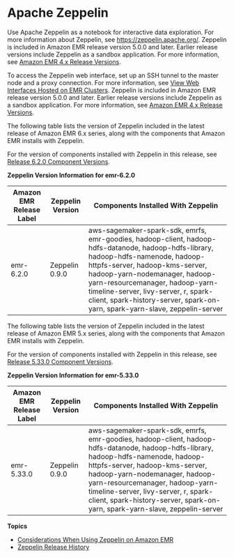 # Apache Zeppelin<a name="emr-zeppelin"></a>

Use Apache Zeppelin as a notebook for interactive data exploration\. For more information about Zeppelin, see [https://zeppelin\.apache\.org/](https://zeppelin.apache.org/)\. Zeppelin is included in Amazon EMR release version 5\.0\.0 and later\. Earlier release versions include Zeppelin as a sandbox application\. For more information, see [Amazon EMR 4\.x Release Versions](emr-release-4x.md)\.

To access the Zeppelin web interface, set up an SSH tunnel to the master node and a proxy connection\. For more information, see [View Web Interfaces Hosted on EMR Clusters](https://docs.aws.amazon.com/emr/latest/ManagementGuide/emr-web-interfaces.html)\. Zeppelin is included in Amazon EMR release version 5\.0\.0 and later\. Earlier release versions include Zeppelin as a sandbox application\. For more information, see [Amazon EMR 4\.x Release Versions](emr-release-4x.md)\.

The following table lists the version of Zeppelin included in the latest release of Amazon EMR 6\.x series, along with the components that Amazon EMR installs with Zeppelin\.

For the version of components installed with Zeppelin in this release, see [Release 6\.2\.0 Component Versions](emr-release-6x.md#emr-620-release)\.


**Zeppelin Version Information for emr\-6\.2\.0**  

| Amazon EMR Release Label | Zeppelin Version | Components Installed With Zeppelin | 
| --- | --- | --- | 
| emr\-6\.2\.0 | Zeppelin 0\.9\.0 | aws\-sagemaker\-spark\-sdk, emrfs, emr\-goodies, hadoop\-client, hadoop\-hdfs\-datanode, hadoop\-hdfs\-library, hadoop\-hdfs\-namenode, hadoop\-httpfs\-server, hadoop\-kms\-server, hadoop\-yarn\-nodemanager, hadoop\-yarn\-resourcemanager, hadoop\-yarn\-timeline\-server, livy\-server, r, spark\-client, spark\-history\-server, spark\-on\-yarn, spark\-yarn\-slave, zeppelin\-server | 

The following table lists the version of Zeppelin included in the latest release of Amazon EMR 5\.x series, along with the components that Amazon EMR installs with Zeppelin\.

For the version of components installed with Zeppelin in this release, see [Release 5\.33\.0 Component Versions](emr-release-5x.md#emr-5330-release)\.


**Zeppelin Version Information for emr\-5\.33\.0**  

| Amazon EMR Release Label | Zeppelin Version | Components Installed With Zeppelin | 
| --- | --- | --- | 
| emr\-5\.33\.0 | Zeppelin 0\.9\.0 | aws\-sagemaker\-spark\-sdk, emrfs, emr\-goodies, hadoop\-client, hadoop\-hdfs\-datanode, hadoop\-hdfs\-library, hadoop\-hdfs\-namenode, hadoop\-httpfs\-server, hadoop\-kms\-server, hadoop\-yarn\-nodemanager, hadoop\-yarn\-resourcemanager, hadoop\-yarn\-timeline\-server, livy\-server, r, spark\-client, spark\-history\-server, spark\-on\-yarn, spark\-yarn\-slave, zeppelin\-server | 

**Topics**
+ [Considerations When Using Zeppelin on Amazon EMR](zeppelin-considerations.md)
+ [Zeppelin Release History](Zeppelin-release-history.md)
